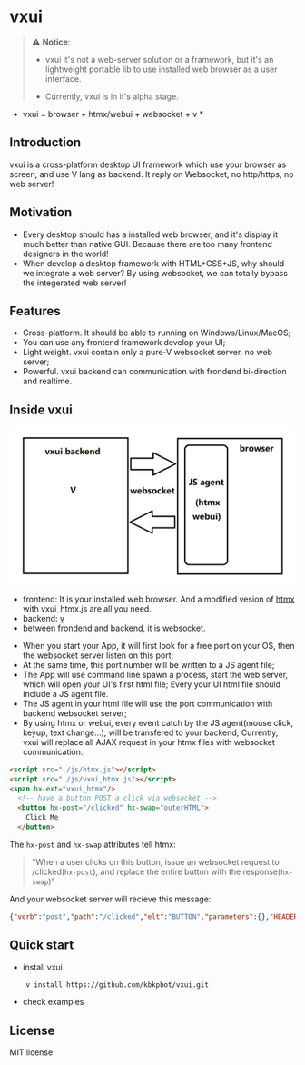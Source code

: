 # vxui

> :warning: **Notice**:
>
>
> * vxui it's not a web-server solution or a framework, but it's an lightweight portable lib to use installed web browser as a user interface.
>
> * Currently, vxui is in it's alpha stage.


* vxui = browser + htmx/webui + websocket + v *

## Introduction

vxui is a cross-platform desktop UI framework which use your browser as screen, and use V lang as backend. It reply on Websocket, no http/https, no web server!

## Motivation

* Every desktop should has a installed web browser, and it's display it much better than native GUI. Because there are too many frontend designers in the world!
* When develop a desktop framework with HTML+CSS+JS, why should we integrate a web server? By using websocket, we can totally bypass the integerated web server!

## Features

* Cross-platform. It should be able to running on Windows/Linux/MacOS;
* You can use any frontend framework develop your UI;
* Light weight. vxui contain only a pure-V websocket server, no web server;
* Powerful. vxui backend can communication with frondend bi-direction and realtime. 

## Inside vxui

![vxui](vxui.png)

* frontend: It is your installed web browser. And a modified vesion of [htmx](https://htmx.org) with vxui_htmx.js are all you need.
* backend: [v](https://github.com/vlang/v)
* between frondend and backend, it is websocket.

- When you start your App, it will first look for a free port on your OS, then the websocket server listen on this port;
- At the same time, this port number will be written to a JS agent file;
- The App will use command line spawn a process, start the web server, which will open your UI's first html file;
  Every your UI html file should include a JS agent file.
- The JS agent in your html file will use the port communication with backend websocket server;
- By using htmx or webui, every event catch by the JS agent(mouse click, keyup, text change...), will be transfered to your backend;
  Currently, vxui will replace all AJAX request in your htmx files with websocket communication.

```html
<script src="./js/htmx.js"></script>
<script src="./js/vxui_htmx.js"></script>
<span hx-ext="vxui_htmx"/>
  <!-- have a button POST a click via websocket -->
  <button hx-post="/clicked" hx-swap="outerHTML">
    Click Me
  </button>
```
The `hx-post` and `hx-swap` attributes tell htmx:

> "When a user clicks on this button, issue an websocket request to /clicked(`hx-post`), and replace the entire button with the response(`hx-swap`)"

And your websocket server will recieve this message:
```json
{"verb":"post","path":"/clicked","elt":"BUTTON","parameters":{},"HEADERS":{"HX-Request":"true","HX-Trigger":null,"HX-Trigger-Name":null,"HX-Target":null,"HX-Current-URL":"file:///home/kbkpbot/.vmodules/vxui/static/ss.html"}}
```

## Quick start

* install vxui
```sh
	v install https://github.com/kbkpbot/vxui.git
```
* check examples

## License

MIT license
